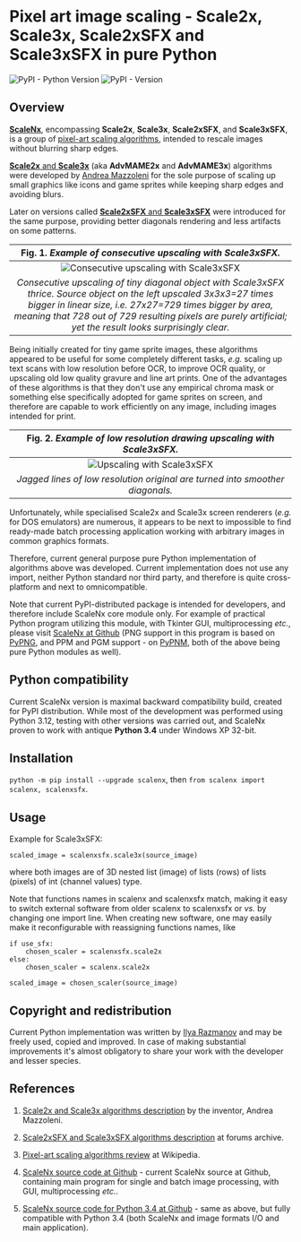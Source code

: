 # Pixel art image scaling - Scale2x, Scale3x, Scale2xSFX and Scale3xSFX in pure Python

![PyPI - Python Version](https://img.shields.io/pypi/pyversions/scalenx) ![PyPI - Version](https://img.shields.io/pypi/v/scalenx)

## Overview

[**ScaleNx**](https://dnyarri.github.io/scalenx.html), encompassing **Scale2x**, **Scale3x**, **Scale2xSFX**, and **Scale3xSFX**, is a group of [pixel-art scaling algorithms](https://en.wikipedia.org/wiki/Pixel-art_scaling_algorithms), intended to rescale images without blurring sharp edges.

[**Scale2x** and **Scale3x**](https://github.com/amadvance/scale2x) (aka **AdvMAME2x** and **AdvMAME3x**) algorithms were developed by [Andrea Mazzoleni](https://www.scale2x.it/) for the sole purpose of scaling up small graphics like icons and game sprites while keeping sharp edges and avoiding blurs.

Later on versions called [**Scale2xSFX** and **Scale3xSFX**](https://web.archive.org/web/20160527015550/https://libretro.com/forums/archive/index.php?t-1655.html) were introduced for the same purpose, providing better diagonals rendering and less artifacts on some patterns.

| Fig. 1. *Example of consecutive upscaling with Scale3xSFX.* |
| :---: |
| ![Consecutive upscaling with Scale3xSFX](https://dnyarri.github.io/imgscalenx/diag3sfx.png "Consecutive upscaling with Scale3xSFX thrice") |
| *Consecutive upscaling of tiny diagonal object with Scale3xSFX thrice. Source object on the left upscaled 3x3x3=27 times bigger in linear size, i.e. 27x27=729 times bigger by area, meaning that 728 out of 729 resulting pixels are purely artificial; yet the result looks surprisingly clear.* |

Being initially created for tiny game sprite images, these algorithms appeared to be useful for some completely different tasks, *e.g.* scaling up text scans with low resolution before OCR, to improve OCR quality, or upscaling old low quality gravure and line art prints. One of the advantages of these algorithms is that they don't use any empirical chroma mask or something else specifically adopted for game sprites on screen, and therefore are capable to work efficiently on any image, including images intended for print.

| Fig. 2. *Example of low resolution drawing upscaling with Scale3xSFX.* |
| :---: |
| ![Upscaling with Scale3xSFX](https://dnyarri.github.io/imgscalenx/mu3sfx.png "Upscaling with Scale3xSFX") |
| *Jagged lines of low resolution original are turned into smoother diagonals.* |

Unfortunately, while specialised Scale2x and Scale3x screen renderers (*e.g.* for DOS emulators) are numerous, it appears to be next to impossible to find ready-made batch processing application working with arbitrary images in common graphics formats.

Therefore, current general purpose pure Python implementation of algorithms above was developed. Current implementation does not use any import, neither Python standard nor third party, and therefore is quite cross-platform and next to omnicompatible.

Note that current PyPI-distributed package is intended for developers, and therefore include ScaleNx core module only. For example of practical Python program utilizing this module, with Tkinter GUI, multiprocessing *etc.*, please visit [ScaleNx at Github](https://github.com/Dnyarri/PixelArtScaling) (PNG support in this program is based on [PyPNG](https://gitlab.com/drj11/pypng), and PPM and PGM support - on [PyPNM](https://pypi.org/project/PyPNM/), both of the above being pure Python modules as well).

## Python compatibility

Current ScaleNx version is maximal backward compatibility build, created for PyPI distribution. While most of the development was performed using Python 3.12, testing with other versions was carried out, and ScaleNx proven to work with antique **Python 3.4** under Windows XP 32-bit.

## Installation

`python -m pip install --upgrade scalenx`, then `from scalenx import scalenx, scalenxsfx`.

## Usage

Example for Scale3xSFX:

    scaled_image = scalenxsfx.scale3x(source_image)

where both images are of 3D nested list (image) of lists (rows) of lists (pixels) of int (channel values) type.

Note that functions names in scalenx and scalenxsfx match, making it easy to switch external software from older scalenx to scalenxsfx or *vs.* by changing one import line. When creating new software, one may easily make it reconfigurable with reassigning functions names, like

    if use_sfx:
        chosen_scaler = scalenxsfx.scale2x
    else:
        chosen_scaler = scalenx.scale2x

    scaled_image = chosen_scaler(source_image)

## Copyright and redistribution

Current Python implementation was written by [Ilya Razmanov](https://dnyarri.github.io/) and may be freely used, copied and improved. In case of making substantial improvements it's almost obligatory to share your work with the developer and lesser species.

## References

1. [Scale2x and Scale3x algorithms description](https://www.scale2x.it/algorithm) by the inventor, Andrea Mazzoleni.

2. [Scale2xSFX and Scale3xSFX algorithms description](https://web.archive.org/web/20160527015550/https://libretro.com/forums/archive/index.php?t-1655.html) at forums archive.

3. [Pixel-art scaling algorithms review](https://en.wikipedia.org/wiki/Pixel-art_scaling_algorithms) at Wikipedia.

4. [ScaleNx source code at Github](https://github.com/Dnyarri/PixelArtScaling/) - current ScaleNx source at Github, containing main program for single and batch image processing, with GUI, multiprocessing *etc.*.

5. [ScaleNx source code for Python 3.4 at Github](https://github.com/Dnyarri/PixelArtScaling/tree/py34) - same as above, but fully compatible with Python 3.4 (both ScaleNx and image formats I/O and main application).
